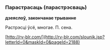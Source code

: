 ### Парастрасаць (парастрэсваць)
**дзеяслоў, закончанае трыванне**

Растрэсці ўсё, многае. П. сена.

<a rel="author">[http://rv-blr.com/](http://rv-blr.com/slounik.jsp?letterId=0&maskId=0&pageId=2188)</a>
